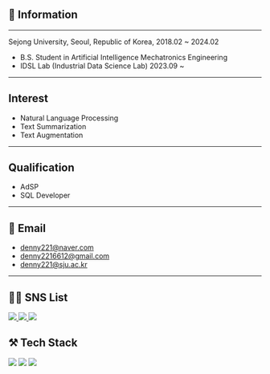 ## 🏫 Information
---

Sejong University, Seoul, Republic of Korea, 2018.02 ~ 2024.02
 - B.S. Student in Artificial Intelligence Mechatronics Engineering
 - IDSL Lab (Industrial Data Science Lab) 2023.09 ~ 

---
## Interest
 - Natural Language Processing
 - Text Summarization
 - Text Augmentation
 
---
## Qualification
 - AdSP
 - SQL Developer
 
---

## 📨 Email
- denny221@naver.com <br>
- denny2216612@gmail.com <br>
- denny221@sju.ac.kr

---

## 👨‍💻 SNS List
<a href="https://www.facebook.com/profile.php?id=100005781247894">
  <img src="https://img.shields.io/badge/Facebook-1877F2?style=flat&logo=Instagram&logoColor=white&link=https://yeonyeon.tistory.com"/>
</a>
<a href="https://www.instagram.com/dysonnyy">
  <img src="https://img.shields.io/badge/Instagram-E4405F?style=flat&logo=Instagram&logoColor=white&link=https://yeonyeon.tistory.com"/>
</a>

<a href="https://codingjust.tistory.com/">
  <img src="https://img.shields.io/badge/Tech%20Blog-11B48A?style=flat-square&logo=Vimeo&logoColor=white&link=https://yeonyeon.tistory.com"/>
</a>

## ⚒️ Tech Stack
<img src="https://img.shields.io/badge/Python-3776AB?style=flat-square&logo=Python&logoColor=white"/>
<img src="https://img.shields.io/badge/Pytorch-EE4C2C?style=flat-square&logo=Pytorch&logoColor=white"/>
<img src="https://img.shields.io/badge/Java-007396?style=flat-square&logo=Java&logoColor=white"/>
